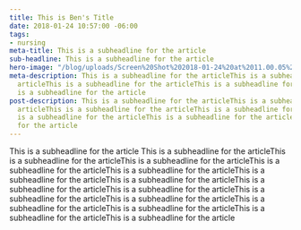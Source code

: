 ```yaml
---
title: This is Ben's Title
date: 2018-01-24 10:57:00 -06:00
tags:
- nursing
meta-title: This is a subheadline for the article
sub-headline: This is a subheadline for the article
hero-image: "/blog/uploads/Screen%20Shot%202018-01-24%20at%2011.00.05%20AM.png"
meta-description: This is a subheadline for the articleThis is a subheadline for the
  articleThis is a subheadline for the articleThis is a subheadline for the articleThis
  is a subheadline for the article
post-description: This is a subheadline for the articleThis is a subheadline for the
  articleThis is a subheadline for the articleThis is a subheadline for the articleThis
  is a subheadline for the articleThis is a subheadline for the articleThis is a subheadline
  for the article
---
```


This is a subheadline for the article This is a subheadline for the articleThis is a subheadline for the articleThis is a subheadline for the articleThis is a subheadline for the articleThis is a subheadline for the articleThis is a subheadline for the articleThis is a subheadline for the articleThis is a subheadline for the articleThis is a subheadline for the articleThis is a subheadline for the articleThis is a subheadline for the articleThis is a subheadline for the articleThis is a subheadline for the articleThis is a subheadline for the articleThis is a subheadline for the article